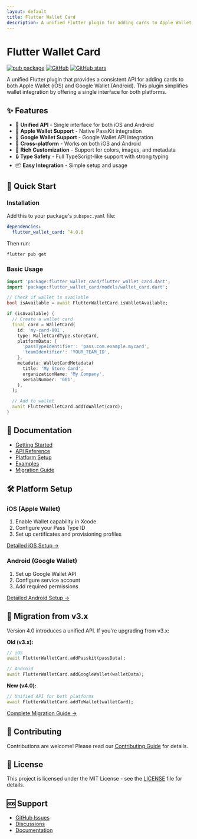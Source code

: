 ```yaml
---
layout: default
title: Flutter Wallet Card
description: A unified Flutter plugin for adding cards to Apple Wallet and Google Wallet
---
```


# Flutter Wallet Card

[![pub package](https://img.shields.io/pub/v/flutter_wallet_card.svg)](https://pub.dev/packages/flutter_wallet_card)
[![GitHub](https://img.shields.io/github/license/webeferen/flutter_wallet_card)](https://github.com/webeferen/flutter_wallet_card/blob/main/LICENSE)
[![GitHub stars](https://img.shields.io/github/stars/webeferen/flutter_wallet_card)](https://github.com/webeferen/flutter_wallet_card/stargazers)

A unified Flutter plugin that provides a consistent API for adding cards to both Apple Wallet (iOS) and Google Wallet (Android). This plugin simplifies wallet integration by offering a single interface for both platforms.

## ✨ Features

- 🔄 **Unified API** - Single interface for both iOS and Android
- 🍎 **Apple Wallet Support** - Native PassKit integration
- 🤖 **Google Wallet Support** - Google Wallet API integration
- 📱 **Cross-platform** - Works on both iOS and Android
- 🎨 **Rich Customization** - Support for colors, images, and metadata
- 🔒 **Type Safety** - Full TypeScript-like support with strong typing
- 📦 **Easy Integration** - Simple setup and usage

## 🚀 Quick Start

### Installation

Add this to your package's `pubspec.yaml` file:

```yaml
dependencies:
  flutter_wallet_card: ^4.0.0
```

Then run:

```bash
flutter pub get
```

### Basic Usage

```dart
import 'package:flutter_wallet_card/flutter_wallet_card.dart';
import 'package:flutter_wallet_card/models/wallet_card.dart';

// Check if wallet is available
bool isAvailable = await FlutterWalletCard.isWalletAvailable;

if (isAvailable) {
  // Create a wallet card
  final card = WalletCard(
    id: 'my-card-001',
    type: WalletCardType.storeCard,
    platformData: {
      'passTypeIdentifier': 'pass.com.example.mycard',
      'teamIdentifier': 'YOUR_TEAM_ID',
    },
    metadata: WalletCardMetadata(
      title: 'My Store Card',
      organizationName: 'My Company',
      serialNumber: '001',
    ),
  );

  // Add to wallet
  await FlutterWalletCard.addToWallet(card);
}
```

## 📖 Documentation

- [Getting Started](getting-started.md)
- [API Reference](api-reference.md)
- [Platform Setup](platform-setup.md)
- [Examples](examples.md)
- [Migration Guide](migration.md)

## 🛠️ Platform Setup

### iOS (Apple Wallet)

1. Enable Wallet capability in Xcode
2. Configure your Pass Type ID
3. Set up certificates and provisioning profiles

[Detailed iOS Setup →](platform-setup.html#ios)

### Android (Google Wallet)

1. Set up Google Wallet API
2. Configure service account
3. Add required permissions

[Detailed Android Setup →](platform-setup.html#android)

## 🔄 Migration from v3.x

Version 4.0 introduces a unified API. If you're upgrading from v3.x:

**Old (v3.x):**
```dart
// iOS
await FlutterWalletCard.addPasskit(passData);

// Android
await FlutterWalletCard.addGoogleWallet(walletData);
```

**New (v4.0):**
```dart
// Unified API for both platforms
await FlutterWalletCard.addToWallet(walletCard);
```

[Complete Migration Guide →](migration.html)

## 🤝 Contributing

Contributions are welcome! Please read our [Contributing Guide](https://github.com/webeferen/flutter_wallet_card/blob/main/CONTRIBUTING.md) for details.

## 📄 License

This project is licensed under the MIT License - see the [LICENSE](https://github.com/webeferen/flutter_wallet_card/blob/main/LICENSE) file for details.

## 🆘 Support

- [GitHub Issues](https://github.com/webeferen/flutter_wallet_card/issues)
- [Discussions](https://github.com/webeferen/flutter_wallet_card/discussions)
- [Documentation](https://webeferen.github.io/flutter_wallet_card/)